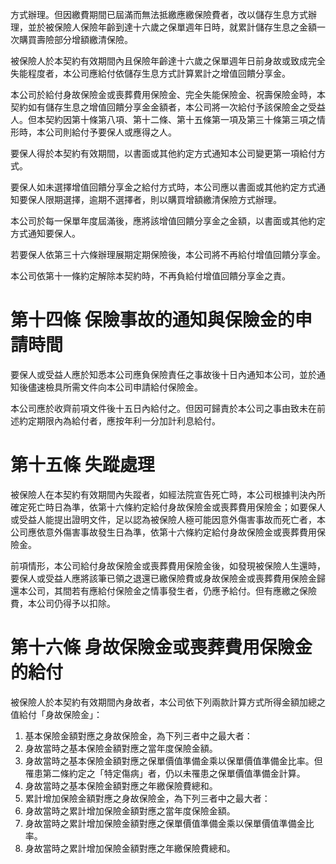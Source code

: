 方式辦理。但因繳費期間已屆滿而無法抵繳應繳保險費者，改以儲存生息方式辦理，並於被保險人保險年齡到達十六歲之保單週年日時，就累計儲存生息之金額一次購買壽險部分增額繳清保險。

被保險人於本契約有效期間內且保險年齡達十六歲之保單週年日前身故或致成完全失能程度者，本公司應給付依儲存生息方式計算累計之增值回饋分享金。

本公司於給付身故保險金或喪葬費用保險金、完全失能保險金、祝壽保險金時，本契約如有儲存生息之增值回饋分享金金額者，本公司將一次給付予該保險金之受益人。但本契約因第十條第八項、第十二條、第十五條第一項及第三十條第三項之情形時，本公司則給付予要保人或應得之人。

要保人得於本契約有效期間，以書面或其他約定方式通知本公司變更第一項給付方式。

要保人如未選擇增值回饋分享金之給付方式時，本公司應以書面或其他約定方式通知要保人限期選擇，逾期不選擇者，則以購買增額繳清保險方式辦理。

本公司於每一保單年度屆滿後，應將該增值回饋分享金之金額，以書面或其他約定方式通知要保人。

若要保人依第三十六條辦理展期定期保險後，本公司將不再給付增值回饋分享金。

本公司依第十一條約定解除本契約時，不再負給付增值回饋分享金之責。

# 第十四條 保險事故的通知與保險金的申請時間

要保人或受益人應於知悉本公司應負保險責任之事故後十日內通知本公司，並於通知後儘速檢具所需文件向本公司申請給付保險金。

本公司應於收齊前項文件後十五日內給付之。但因可歸責於本公司之事由致未在前述約定期限內為給付者，應按年利一分加計利息給付。

# 第十五條 失蹤處理

被保險人在本契約有效期間內失蹤者，如經法院宣告死亡時，本公司根據判決內所確定死亡時日為準，依第十六條約定給付身故保險金或喪葬費用保險金；如要保人或受益人能提出證明文件，足以認為被保險人極可能因意外傷害事故而死亡者，本公司應依意外傷害事故發生日為準，依第十六條約定給付身故保險金或喪葬費用保險金。

前項情形，本公司給付身故保險金或喪葬費用保險金後，如發現被保險人生還時，要保人或受益人應將該筆已領之退還已繳保險費或身故保險金或喪葬費用保險金歸還本公司，其間若有應給付保險金之情事發生者，仍應予給付。但有應繳之保險費，本公司仍得予以扣除。

# 第十六條 身故保險金或喪葬費用保險金的給付

被保險人於本契約有效期間內身故者，本公司依下列兩款計算方式所得金額加總之值給付「身故保險金」：

1. 基本保險金額對應之身故保險金，為下列三者中之最大者：
1. 身故當時之基本保險金額對應之當年度保險金額。
2. 身故當時之基本保險金額對應之保單價值準備金乘以保單價值準備金比率。但罹患第二條約定之「特定傷病」者，仍以未罹患之保單價值準備金計算。
3. 身故當時之基本保險金額對應之年繳保險費總和。
2. 累計增加保險金額對應之身故保險金，為下列三者中之最大者：
1. 身故當時之累計增加保險金額對應之當年度保險金額。
2. 身故當時之累計增加保險金額對應之保單價值準備金乘以保單價值準備金比率。
3. 身故當時之累計增加保險金額對應之年繳保險費總和。